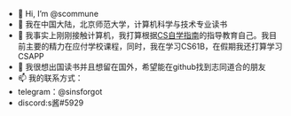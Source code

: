 - 👋 Hi, I’m @scommune 
- 👀 我在中国大陆，北京师范大学，计算机科学与技术专业读书
- 🌱 我事实上刚刚接触计算机，我打算根据[CS自学指南](https://csdiy.wiki/)的指导教育自己。我目前主要的精力在应付学校课程，同时，我在学习CS61B，在假期我还打算学习CSAPP
- 💞️ 我很想出国读书并且想留在国外，希望能在github找到志同道合的朋友
- 📫 我的联系方式：
- telegram：@sinsforgot
- discord:s酱#5929

<!---
scommune/scommune is a ✨ special ✨ repository because its `README.md` (this file) appears on your GitHub profile.
You can click the Preview link to take a look at your changes.
--->
